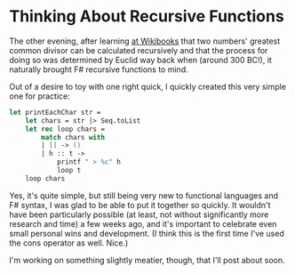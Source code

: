 # Thinking About Recursive Functions

The other evening, after learning [at Wikibooks](https://en.wikibooks.org/wiki/F_Sharp_Programming/Recursion#Greatest_Common_Divisor_(GCD)) that two numbers' greatest common divisor can be calculated recursively and that the process for doing so was determined by Euclid way back when (around 300 BC!), it naturally brought F# recursive functions to mind.

Out of a desire to toy with one right quick, I quickly created this very simple one for practice:


```fsharp
let printEachChar str =
    let chars = str |> Seq.toList
    let rec loop chars =
        match chars with
        | [] -> ()
        | h :: t ->
            printf " > %c" h
            loop t
    loop chars
```

Yes, it's quite simple, but still being very new to functional languages and F# syntax, I was glad to be able to put it together so quickly. It wouldn't have been particularly possible (at least, not without significantly more research and time) a few weeks ago, and it's important to celebrate even small personal wins and development. (I think this is the first time I've used the cons operator as well. Nice.)

I'm working on something slightly meatier, though, that I'll post about soon.
